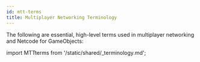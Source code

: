 ```yaml
---
id: mtt-terms
title: Multiplayer Networking Terminology
---
```


The following are essential, high-level terms used in multiplayer networking and Netcode for GameObjects:

import MTTterms from '/static/shared/_terminology.md';

<MTTterms/>